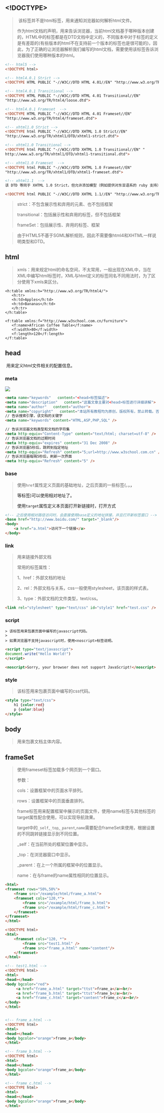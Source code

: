 

##  <!DOCTYPE>

> ​		该标签并不是html标签，用来通知浏览器如何解析html文件。
>
> ​		作为html文档的声明，用来告诉浏览器，当前html文档基于哪种版本创建的，HTML中的标签都是在DTD文档中定义的，不同版本中对于标签的定义是有差距的(有些版本的html不在支持前一个版本的标签也是很可能的)，因此，为了正确的让浏览器解析我们编写的html文档，需要使用该标签告诉浏览器我们使用哪种版本的html。

```html
<!-- html5 -->
<!DOCTYPE html>
```

```html
<!-- html4.0.1 Strict -->
<!DOCTYPE HTML PUBLIC "-//W3C//DTD HTML 4.01//EN" "http://www.w3.org/TR/html4/strict.dtd">

<!-- html4.0.1 Transitional -->
<!DOCTYPE HTML PUBLIC "-//W3C//DTD HTML 4.01 Transitional//EN" 
"http://www.w3.org/TR/html4/loose.dtd">

<!-- html4.0.1 Frameset  -->
<!DOCTYPE HTML PUBLIC "-//W3C//DTD HTML 4.01 Frameset//EN" 
"http://www.w3.org/TR/html4/frameset.dtd">
```

```html
<!-- xhtml1.0 Strict -->
<!DOCTYPE html PUBLIC "-//W3C//DTD XHTML 1.0 Strict//EN" 
"http://www.w3.org/TR/xhtml1/DTD/xhtml1-strict.dtd">

<!-- xhtml1.0 Transitional -->
<!DOCTYPE html PUBLIC "-//W3C//DTD XHTML 1.0 Transitional//EN" "
http://www.w3.org/TR/xhtml1/DTD/xhtml1-transitional.dtd">

<!-- xhtml1.0 Frameset  -->
<!DOCTYPE html PUBLIC "-//W3C//DTD XHTML 1.0 Frameset//EN" 
"http://www.w3.org/TR/xhtml1/DTD/xhtml1-frameset.dtd">
```

```html
<!-- xhtml1.1  -->
该 DTD 等同于 XHTML 1.0 Strict，但允许添加模型（例如提供对东亚语系的 ruby 支持）。

<!DOCTYPE html PUBLIC "-//W3C//DTD XHTML 1.1//EN" "http://www.w3.org/TR/xhtml11/DTD/xhtml11.dtd">
```



>strict：不包含展示性和弃用的元素、也不包括框架
>
>transitional：包括展示性和弃用的标签，但不包括框架
>
>frameSet：包括展示性、弃用的标签、框架

> 由于HTML5不基于SGML解析规则，因此不需要像html4和XHTML一样说明类型和DTD。

## html

> xmls：用来规定html的命名空间，不太常用，一般出现在XML中，当在XML中编写html标签时，XML与html定义的标签同名不同用法时，为了区分使用下xmls来区分。

```
<h:table xmlns:h="http://www.w3.org/TR/html4/">
   <h:tr>
   <h:td>Apples</h:td>
   <h:td>Bananas</h:td>
   </h:tr>
</h:table>

<f:table xmlns:f="http://www.w3school.com.cn/furniture">
   <f:name>African Coffee Table</f:name>
   <f:width>80</f:width>
   <f:length>120</f:length>
</f:table>
```



## head

​	用来定义html文件相关的配置信息。

### meta

<img src="media/image-20200721104021109.png">

```html
<meta name="keywords"   content="<head>标签描述">
<meta name="description"   content="这篇文章主要对<head>标签进行详细讲解">
<meta name="author"   content="author">
<meta name="copyright"   content="本站所有教程均为原创，版权所有，禁止转载。否则将追究法律责任。">
// 告诉搜索引擎，该文档的关键字
<meta name="keywords" content="HTML,ASP,PHP,SQL" />

// 告诉浏览器文档类型和文档的字符集
<meta http-equiv="Content-Type" content="text/html; charset=utf-8" />
// 告诉浏览器文档的过期时间
<meta http-equiv="expires" content="31 Dec 2008" />
// 告诉浏览器5秒后，跳转到指定地址
<meta http-equiv="Refresh" content="5;url=http://www.w3school.com.cn" />
// 告诉浏览器每隔5秒后，刷新一次界面
<meta http-equiv="Refresh" content="5" />
```

### base

>使用`href`属性定义页面的基础地址，之后页面的一些标签(<img>，<a>，<link>，<form>等标签)可以使用相对地址了。
>
>使用`target`属性定义本页面打开新链接时，打开方式

```html
<!-- 之后使用相对路径访问时，会直接使用base定义的地址拼接，并且打开新标签窗口 -->
<base href="http://www.baidu.com/" target="_blank"/>
<body>
	<a href="a.html">访问下一个链接</a>
</body>
```

###  link

>用来链接外部文档
>
>常用的标签属性：
>
>1、href：外部文档的地址
>
>2、rel：外部文档与关系，css一般使用stylesheet，该页面的样式表。
>
>3、type：外部文档的文件类型，text/css。

```html
<link rel="stylesheet" type="text/css" id="style1" href="test.css" />
```

### script

	> 该标签用来包裹页面中编写的javascript代码。
	>
	> 如果浏览器不支持javascript时，使用<noscript>标签说明。

```html
<script type="text/javascript">
document.write("Hello World!")
</script>

<noscript>Sorry, your browser does not support JavaScript!</noscript>
```



### style

>该标签用来包裹页面中编写的css代码。

```html
<style type="text/css">
	h1 {color:red}
	p {color:blue}
</style>
```

## body

> 用来包裹文档主体内容。

## frameSet

>使用frameset标签加载多个网页到一个窗口。
>
>参数：
>
>cols：设置框架中的页面水平排列。
>
>rows：设置框架中的页面垂直排列。

> frame标签用来配置框架中展示的页面文件，使用name标签与其他标签的target属性配合使用，可以实现导航效果。
>
> target中的`_self`,`_top`,`_parent`,`name`需要配合frameSet来使用，根据设置的不同跳转链接显示到不同位置。
>
> _self：在当前所处的框架位置中显示。
>
> _top：在浏览器窗口中显示。
>
> _parent：在上一个所属的框架中的位置显示。
>
> name：在与frame的name属性相同的位置显示。

```html
<html>
<frameset rows="50%,50%">
	<frame src="/example/html/frame_a.html">
	<frameset cols="120,*">
		<frame src="/example/html/frame_b.html">
		<frame src="/example/html/frame_c.html">
	</frameset>
</frameset>
</html>
```

```html
<!DOCTYPE html>
<html>
    <frameset cols="120, *">
        <frame src="test1.html" />
        <frame src="frame_a.html" name="content"/>
    </frameset>
</html>

<!-- test1.html -->
<!DOCTYPE html>
<html>
<head></head>
<body bgcolor="red">
 	 <a href="frame_a.html" target="ttst">frame_a</a><br/>
	 <a href="frame_b.html" target="ttst">frame_b</a><br/>
     <a href="frame_c.html" target="content">frame_c</a><br/>
</body>
</html>


<!-- frame_a.html -->
<!DOCTYPE html>
<html>
<head></head>
<body bgcolor="orange">frame_a</body>
</html>

<!-- frame_b.html -->
<!DOCTYPE html>
<html>
<head></head>
<body bgcolor="orange">frame_a</body>
</html>

<!-- frame_c.html -->
<!DOCTYPE html>
<html>
<head></head>
<body bgcolor="orange">frame_a</body>
</html>
```

